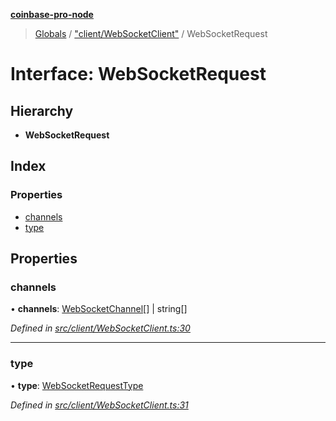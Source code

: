 **[coinbase-pro-node](../README.md)**

> [Globals](../globals.md) / ["client/WebSocketClient"](../modules/_client_websocketclient_.md) / WebSocketRequest

# Interface: WebSocketRequest

## Hierarchy

- **WebSocketRequest**

## Index

### Properties

- [channels](_client_websocketclient_.websocketrequest.md#channels)
- [type](_client_websocketclient_.websocketrequest.md#type)

## Properties

### channels

• **channels**: [WebSocketChannel](_client_websocketclient_.websocketchannel.md)[] \| string[]

_Defined in [src/client/WebSocketClient.ts:30](https://github.com/bennyn/coinbase-pro-node/blob/26bf4d8/src/client/WebSocketClient.ts#L30)_

---

### type

• **type**: [WebSocketRequestType](../enums/_client_websocketclient_.websocketrequesttype.md)

_Defined in [src/client/WebSocketClient.ts:31](https://github.com/bennyn/coinbase-pro-node/blob/26bf4d8/src/client/WebSocketClient.ts#L31)_
